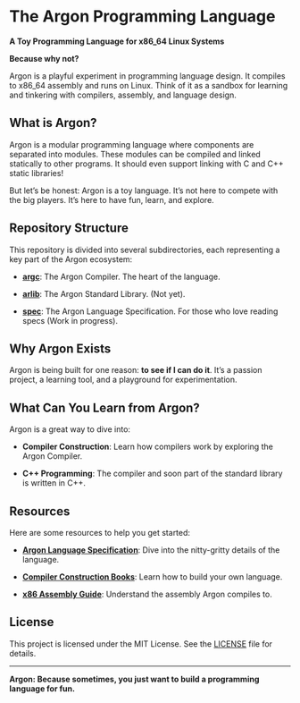 
# The Argon Programming Language

**A Toy Programming Language for x86_64 Linux Systems**  

**Because why not?**

Argon is a playful experiment in programming language design. It compiles to x86_64 assembly and runs on Linux. Think of it as a sandbox for learning and tinkering with compilers, assembly, and language design.

## What is Argon?

Argon is a modular programming language where components are separated into modules. These modules can be compiled and linked statically to other programs. It should even support linking with C and C++ static libraries! 

But let’s be honest: Argon is a toy language. It’s not here to compete with the big players. It’s here to have fun, learn, and explore.

## Repository Structure

This repository is divided into several subdirectories, each representing a key part of the Argon ecosystem:

- **[argc](argc/)**: The Argon Compiler. The heart of the language.  
  
- **[arlib](arlib/)**: The Argon Standard Library. (Not yet).  
  
- **[spec](spec/)**: The Argon Language Specification. For those who love reading specs (Work in progress).  
  
## Why Argon Exists

Argon is being built for one reason: **to see if I can do it**. It’s a passion project, a learning tool, and a playground for experimentation. 

## What Can You Learn from Argon?

Argon is a great way to dive into:

-  **Compiler Construction**: Learn how compilers work by exploring the Argon Compiler.  
  
-  **C++ Programming**: The compiler and soon part of the standard library is written in C++. 
   
##  Resources

Here are some resources to help you get started:

- **[Argon Language Specification](spec/)**: Dive into the nitty-gritty details of the language.  

- **[Compiler Construction Books](https://craftinginterpreters.com/)**: Learn how to build your own language. 

- **[x86 Assembly Guide](https://cs.lmu.edu/~ray/notes/x86assembly/)**: Understand the assembly Argon compiles to.  


##  License

This project is licensed under the MIT License. See the [LICENSE](LICENSE) file for details.

---

**Argon: Because sometimes, you just want to build a programming language for fun.**
